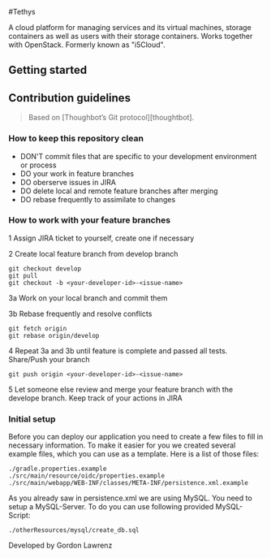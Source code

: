 #Tethys

A cloud platform for managing services and its virtual machines, storage containers as well as users with their storage containers. Works together with OpenStack. Formerly known as "i5Cloud".


## Getting started

## Contribution guidelines

> Based on [Thoughbot’s Git protocol][thoughtbot].

### How to keep this repository clean

* DON'T commit files that are specific to your development environment or process
* DO your work in feature branches
* DO oberserve issues in JIRA
* DO delete local and remote feature branches after merging
* DO rebase frequently to assimilate to changes

### How to work with your feature branches

1 Assign JIRA ticket to yourself, create one if necessary

2 Create local feature branch from develop branch

    git checkout develop
    git pull
    git checkout -b <your-developer-id>-<issue-name>
    
3a Work on your local branch and commit them

3b Rebase frequently and resolve conflicts

    git fetch origin
    git rebase origin/develop
    
4 Repeat 3a and 3b until feature is complete and passed all tests. Share/Push your branch

    git push origin <your-developer-id>-<issue-name>
    
5 Let someone else review and merge your feature branch with the develope branch. Keep track of your actions in JIRA
    
### Initial setup
Before you can deploy our application you need to create a few files to fill in necessary information.
To make it easier for you we created several example files, which you can use as a template.
Here is a list of those files:

    ./gradle.properties.example
    ./src/main/resource/oidc/properties.example
    ./src/main/webapp/WEB-INF/classes/META-INF/persistence.xml.example
  
As you already saw in persistence.xml we are using MySQL. You need to setup a MySQL-Server. To do you can use following provided MySQL-Script:

    ./otherResources/mysql/create_db.sql

Developed by Gordon Lawrenz
